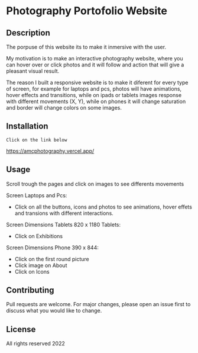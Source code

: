 # Photography Portofolio Website

## Description

The porpuse of this website its to make it inmersive with the user.

My motivation is to make an interactive photography website, where you can hover over or click photos and it will follow and action that will give a pleasant visual result.

The reason I built a responsive website is to make it diferent for every type of screen, for example for laptops and pcs, photos will have animations, hover effects and transitions, while on ipads or tablets images response with different movements (X, Y), while on phones it will change saturation and border will change colors on some images.

## Installation

    Click on the link below

https://amcphotography.vercel.app/


## Usage

Scroll trough the pages and click on images to see differents movements

Screen Laptops and Pcs:

- Click on all the buttons, icons and photos to see animations, hover effets and transions with different interactions.

Screen Dimensions Tablets 820 x 1180 Tablets:

- Click on Exhibitions

Screen Dimensions Phone 390 x 844: 

- Click on the first round picture
- Click image on About
- Click on Icons 



## Contributing
Pull requests are welcome. For major changes, please open an issue first to discuss what you would like to change.

## License

All rights reserved 2022
